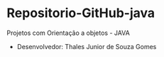 # Repositorio-GitHub-java
Projetos com Orientação a objetos - JAVA 
- Desenvolvedor: Thales Junior de Souza Gomes 
